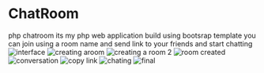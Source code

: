 # ChatRoom
php chatroom
its my php web application build using bootsrap template
you can join using a room name
and send link to your friends and start chatting
![interface](https://user-images.githubusercontent.com/73493598/162605103-669e80de-64e9-4dc0-80d4-5300177ff643.png)
![creating aroom](https://user-images.githubusercontent.com/73493598/162605112-1e4cac15-d260-45ff-9569-57de55205a3a.png)
![creating a room 2](https://user-images.githubusercontent.com/73493598/162605115-780da983-b75c-43ee-8b30-683e930db2e8.png)
![room created](https://user-images.githubusercontent.com/73493598/162605123-9e50d365-801f-43d7-ac83-ef6e7312f773.png)
![conversation](https://user-images.githubusercontent.com/73493598/162605142-0109f19d-5df8-43e4-a5c6-8f81038ff65f.png)
![copy link](https://user-images.githubusercontent.com/73493598/162605158-c32ba8a8-930f-4986-ac9b-f38bfdec804b.png)
![chating](https://user-images.githubusercontent.com/73493598/162605170-7cc82e75-1e37-44fa-895b-46b6368aa31f.png)
![final](https://user-images.githubusercontent.com/73493598/162605187-6d82931a-2edd-4a37-b6de-69d8bc09a8c0.png)
